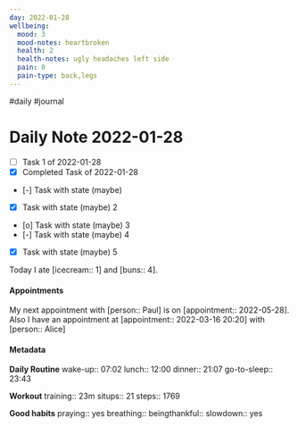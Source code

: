 ```yaml
---
day: 2022-01-28
wellbeing:
  mood: 3
  mood-notes: heartbroken
  health: 2
  health-notes: ugly headaches left side
  pain: 0
  pain-type: back,legs
---
```

#daily #journal

# Daily Note 2022-01-28

- [ ] Task 1 of 2022-01-28
- [x] Completed Task of 2022-01-28
- [-] Task with state (maybe)
- [x] Task with state (maybe) 2
- [o] Task with state (maybe) 3
- [-] Task with state (maybe) 4
- [x] Task with state (maybe) 5

Today I ate [icecream:: 1] and [buns:: 4].

#### Appointments
My next appointment with [person:: Paul] is on [appointment:: 2022-05-28].
Also I have an appointment at [appointment:: 2022-03-16 20:20] with [person:: Alice]

#### Metadata

**Daily Routine**
wake-up:: 07:02
lunch:: 12:00
dinner:: 21:07
go-to-sleep:: 23:43

**Workout**
training:: 23m
situps:: 21
steps:: 1769

**Good habits**
praying:: yes
breathing:: 
beingthankful:: 
slowdown:: yes
